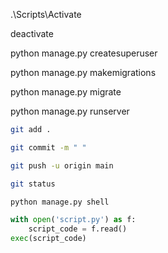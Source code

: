 .\Scripts\Activate

deactivate

python manage.py createsuperuser

python manage.py makemigrations

python manage.py migrate

python manage.py runserver

```sh
git add .

git commit -m " "

git push -u origin main

git status
```

```sh
python manage.py shell
```

```py
with open('script.py') as f:
    script_code = f.read()
exec(script_code)
```


